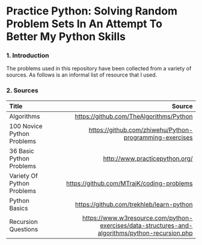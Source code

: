 # Practice Python: Solving Random Problem Sets In An Attempt To Better My Python Skills

### 1. Introduction ###
The problems used in this repository have been collected from a variety of sources. As follows is an informal list of resource that I used.


### 2. Sources ###

Title  | Source
| :--- | ---:
Algorithms  | https://github.com/TheAlgorithms/Python
100 Novice Python Problems  |  https://github.com/zhiwehu/Python-programming-exercises
36 Basic Python Problems  |  http://www.practicepython.org/
Variety Of Python Problems  |  https://github.com/MTrajK/coding-problems
Python Basics  |  https://github.com/trekhleb/learn-python
Recursion Questions | https://www.w3resource.com/python-exercises/data-structures-and-algorithms/python-recursion.php
